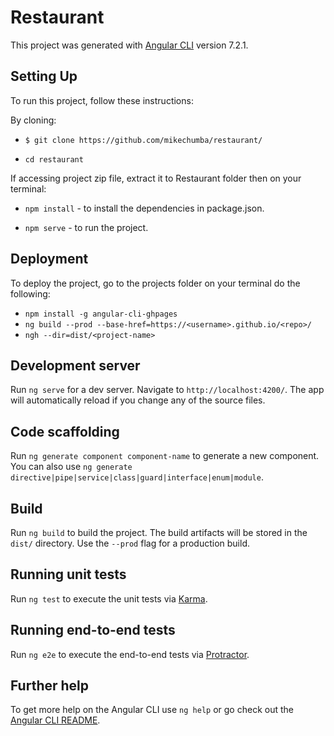# Restaurant

This project was generated with [Angular CLI](https://github.com/angular/angular-cli) version 7.2.1.

## Setting Up

To run this project, follow these instructions:

By cloning:

- `$ git clone https://github.com/mikechumba/restaurant/`

- `cd restaurant`

If accessing project zip file, extract it to Restaurant folder then on your terminal:

- `npm install` - to install the dependencies in package.json.

- `npm serve` - to run the project.

## Deployment 

To deploy the project, go to the projects folder on your terminal do the following:

- `npm install -g angular-cli-ghpages`
- `ng build --prod --base-href=https://<username>.github.io/<repo>/`
- `ngh --dir=dist/<project-name>`

## Development server

Run `ng serve` for a dev server. Navigate to `http://localhost:4200/`. The app will automatically reload if you change any of the source files.

## Code scaffolding

Run `ng generate component component-name` to generate a new component. You can also use `ng generate directive|pipe|service|class|guard|interface|enum|module`.

## Build

Run `ng build` to build the project. The build artifacts will be stored in the `dist/` directory. Use the `--prod` flag for a production build.

## Running unit tests

Run `ng test` to execute the unit tests via [Karma](https://karma-runner.github.io).

## Running end-to-end tests

Run `ng e2e` to execute the end-to-end tests via [Protractor](http://www.protractortest.org/).

## Further help

To get more help on the Angular CLI use `ng help` or go check out the [Angular CLI README](https://github.com/angular/angular-cli/blob/master/README.md).
